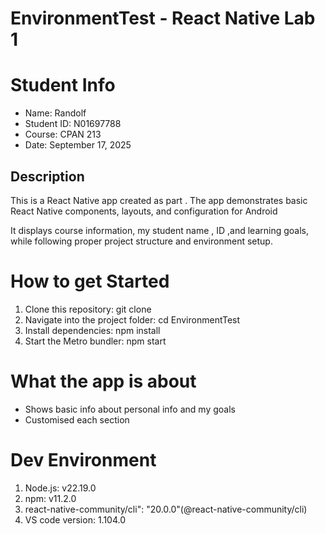 # EnvironmentTest - React Native Lab 1

# Student Info

- Name: Randolf
- Student ID: N01697788
- Course: CPAN 213
- Date: September 17, 2025

## Description

This is a React Native app created as part . The app demonstrates basic React Native components, layouts, and configuration for Android

It displays course information, my student name , ID ,and learning goals, while following proper project structure and environment setup.

# How to get Started

1. Clone this repository:
   git clone <repo-link>
2. Navigate into the project folder:
   cd EnvironmentTest
3. Install dependencies:
   npm install
4. Start the Metro bundler:
   npm start

# What the app is about

- Shows basic info about personal info and my goals
- Customised each section

# Dev Environment

1.  Node.js: v22.19.0
2.  npm: v11.2.0
3.  react-native-community/cli": "20.0.0"(@react-native-community/cli)
4.  VS code version: 1.104.0


